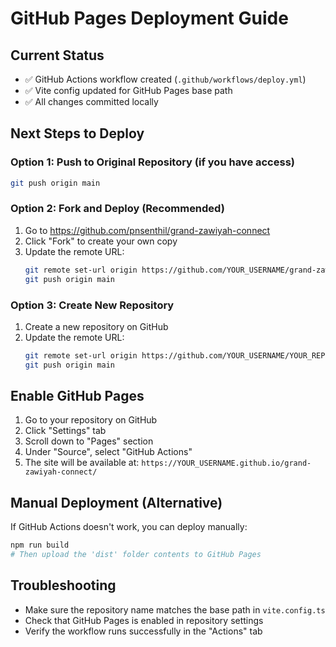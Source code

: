 # GitHub Pages Deployment Guide

## Current Status
- ✅ GitHub Actions workflow created (`.github/workflows/deploy.yml`)
- ✅ Vite config updated for GitHub Pages base path
- ✅ All changes committed locally

## Next Steps to Deploy

### Option 1: Push to Original Repository (if you have access)
```bash
git push origin main
```

### Option 2: Fork and Deploy (Recommended)
1. Go to https://github.com/pnsenthil/grand-zawiyah-connect
2. Click "Fork" to create your own copy
3. Update the remote URL:
   ```bash
   git remote set-url origin https://github.com/YOUR_USERNAME/grand-zawiyah-connect.git
   git push origin main
   ```

### Option 3: Create New Repository
1. Create a new repository on GitHub
2. Update the remote URL:
   ```bash
   git remote set-url origin https://github.com/YOUR_USERNAME/YOUR_REPO_NAME.git
   git push origin main
   ```

## Enable GitHub Pages
1. Go to your repository on GitHub
2. Click "Settings" tab
3. Scroll down to "Pages" section
4. Under "Source", select "GitHub Actions"
5. The site will be available at: `https://YOUR_USERNAME.github.io/grand-zawiyah-connect/`

## Manual Deployment (Alternative)
If GitHub Actions doesn't work, you can deploy manually:
```bash
npm run build
# Then upload the 'dist' folder contents to GitHub Pages
```

## Troubleshooting
- Make sure the repository name matches the base path in `vite.config.ts`
- Check that GitHub Pages is enabled in repository settings
- Verify the workflow runs successfully in the "Actions" tab
